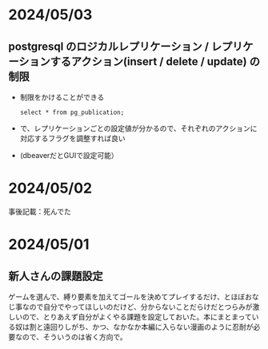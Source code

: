 # 2024/05/03
## postgresql のロジカルレプリケーション / レプリケーションするアクション(insert / delete / update) の制限
- 制限をかけることができる

    ```select * from pg_publication;```
- で、レプリケーションごとの設定値が分かるので、それぞれのアクションに対応するフラグを調整すれば良い
- (dbeaverだとGUIで設定可能）

# 2024/05/02
事後記載：死んでた
# 2024/05/01
## 新人さんの課題設定
ゲームを選んで、縛り要素を加えてゴールを決めてプレイするだけ、とほぼおなじ事なので自分でやってほしいのだけど、分からないことだらけだとつらみが激しいので、とりあえず自分がよくやる課題を設定しておいた。本にまとまっている奴は割と遠回りしがち、かつ、なかなか本編に入らない漫画のように忍耐が必要なので、そういうのは省く方向で。
